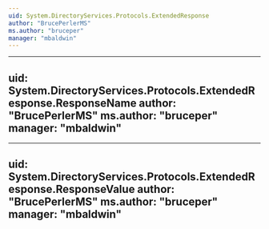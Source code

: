 ```yaml
---
uid: System.DirectoryServices.Protocols.ExtendedResponse
author: "BrucePerlerMS"
ms.author: "bruceper"
manager: "mbaldwin"
---
```


---
uid: System.DirectoryServices.Protocols.ExtendedResponse.ResponseName
author: "BrucePerlerMS"
ms.author: "bruceper"
manager: "mbaldwin"
---

---
uid: System.DirectoryServices.Protocols.ExtendedResponse.ResponseValue
author: "BrucePerlerMS"
ms.author: "bruceper"
manager: "mbaldwin"
---
